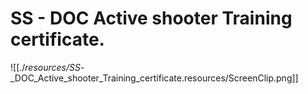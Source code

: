 # SS - DOC Active shooter Training certificate.

![[./_resources/SS_-_DOC_Active_shooter_Training_certificate.resources/ScreenClip.png]]
